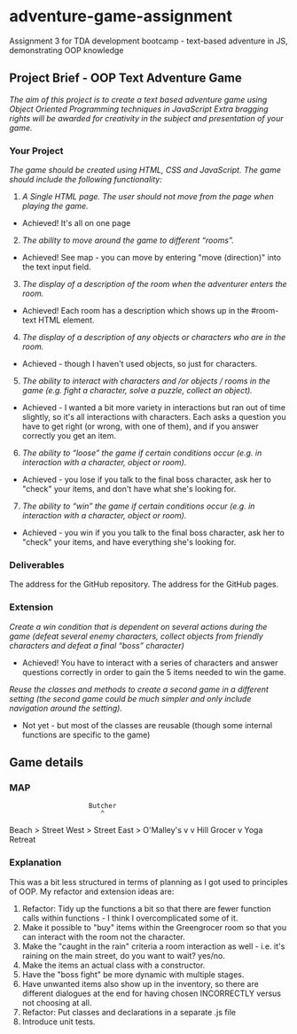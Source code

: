 # adventure-game-assignment
Assignment 3 for TDA development bootcamp - text-based adventure in JS, demonstrating OOP knowledge


## Project Brief - OOP Text Adventure Game
_The aim of this project is to create a text based adventure game using Object Oriented
Programming techniques in JavaScript_
_Extra bragging rights will be awarded for creativity in the subject and presentation of your game._
### Your Project
_The game should be created using HTML, CSS and JavaScript. The game should include the
following functionality:_
1. _A Single HTML page. The user should not move from the page when playing the
game._
- Achieved! It's all on one page
2. _The ability to move around the game to different “rooms”._
- Achieved! See map - you can move by entering "move (direction)" into the text input field.
3. _The display of a description of the room when the adventurer enters the room._
- Achieved! Each room has a description which shows up in the #room-text HTML element.
4. _The display of a description of any objects or characters who are in the room._
- Achieved - though I haven't used objects, so just for characters.
5. _The ability to interact with characters and /or objects / rooms in the game (e.g. fight a
character, solve a puzzle, collect an object)._
- Achieved - I wanted a bit more variety in interactions but ran out of time slightly, so it's all interactions with characters. Each asks a question you have to get right (or wrong, with one of them), and if you answer correctly you get an item.
6. _The ability to “loose” the game if certain conditions occur (e.g. in interaction with a
character, object or room)._
- Achieved - you lose if you talk to the final boss character, ask her to "check" your items, and don't have what she's looking for.
7. _The ability to “win” the game if certain conditions occur (e.g. in interaction with a
character, object or room)._
- Achieved - you win if you you talk to the final boss character, ask her to "check" your items, and have everything she's looking for.

### Deliverables
The address for the GitHub repository.
The address for the GitHub pages.

### Extension
_Create a win condition that is dependent on several actions during the game (defeat several
enemy characters, collect objects from friendly characters and defeat a final “boss” character)_
- Achieved! You have to interact with a series of characters and answer questions correctly in order to gain the 5 items needed to win the game.

_Reuse the classes and methods to create a second game in a different setting (the second
game could be much simpler and only include navigation around the setting)._
- Not yet - but most of the classes are reusable (though some internal functions are specific to the game)

## Game details
### MAP
                        Butcher
                           ^
Beach > Street West > Street East > O'Malley's
            v              v
           Hill          Grocer
            v
        Yoga Retreat


### Explanation
This was a bit less structured in terms of planning as I got used to principles of OOP.
My refactor and extension ideas are:
1. Refactor: Tidy up the functions a bit so that there are fewer function calls within functions - I think I overcomplicated some of it.
2. Make it possible to "buy" items within the Greengrocer room so that you can interact with the room not the character.
3. Make the "caught in the rain" criteria a room interaction as well - i.e. it's raining on the main street, do you want to wait? yes/no.
4. Make the items an actual class with a constructor.
5. Have the "boss fight" be more dynamic with multiple stages.
6. Have unwanted items also show up in the inventory, so there are different dialogues at the end for having chosen INCORRECTLY versus not choosing at all.
7. Refactor: Put classes and declarations in a separate .js file
8. Introduce unit tests.